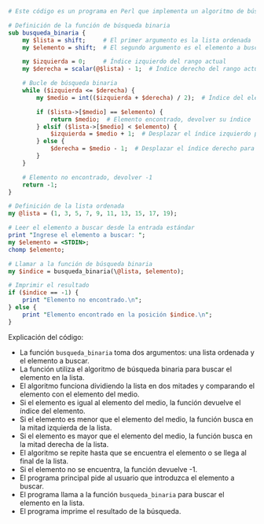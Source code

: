 ```perl
# Este código es un programa en Perl que implementa un algoritmo de búsqueda binaria para encontrar un elemento en una lista ordenada.

# Definición de la función de búsqueda binaria
sub busqueda_binaria {
    my $lista = shift;     # El primer argumento es la lista ordenada
    my $elemento = shift;  # El segundo argumento es el elemento a buscar

    my $izquierda = 0;     # Índice izquierdo del rango actual
    my $derecha = scalar(@$lista) - 1;  # Índice derecho del rango actual

    # Bucle de búsqueda binaria
    while ($izquierda <= $derecha) {
        my $medio = int(($izquierda + $derecha) / 2);  # Índice del elemento medio del rango actual

        if ($lista->[$medio] == $elemento) {
            return $medio;  # Elemento encontrado, devolver su índice
        } elsif ($lista->[$medio] < $elemento) {
            $izquierda = $medio + 1;  # Desplazar el índice izquierdo para buscar en la mitad derecha
        } else {
            $derecha = $medio - 1;  # Desplazar el índice derecho para buscar en la mitad izquierda
        }
    }

    # Elemento no encontrado, devolver -1
    return -1;
}

# Definición de la lista ordenada
my @lista = (1, 3, 5, 7, 9, 11, 13, 15, 17, 19);

# Leer el elemento a buscar desde la entrada estándar
print "Ingrese el elemento a buscar: ";
my $elemento = <STDIN>;
chomp $elemento;

# Llamar a la función de búsqueda binaria
my $indice = busqueda_binaria(\@lista, $elemento);

# Imprimir el resultado
if ($indice == -1) {
    print "Elemento no encontrado.\n";
} else {
    print "Elemento encontrado en la posición $indice.\n";
}
```

Explicación del código:

* La función `busqueda_binaria` toma dos argumentos: una lista ordenada y el elemento a buscar.
* La función utiliza el algoritmo de búsqueda binaria para buscar el elemento en la lista.
* El algoritmo funciona dividiendo la lista en dos mitades y comparando el elemento con el elemento del medio.
* Si el elemento es igual al elemento del medio, la función devuelve el índice del elemento.
* Si el elemento es menor que el elemento del medio, la función busca en la mitad izquierda de la lista.
* Si el elemento es mayor que el elemento del medio, la función busca en la mitad derecha de la lista.
* El algoritmo se repite hasta que se encuentra el elemento o se llega al final de la lista.
* Si el elemento no se encuentra, la función devuelve -1.
* El programa principal pide al usuario que introduzca el elemento a buscar.
* El programa llama a la función `busqueda_binaria` para buscar el elemento en la lista.
* El programa imprime el resultado de la búsqueda.